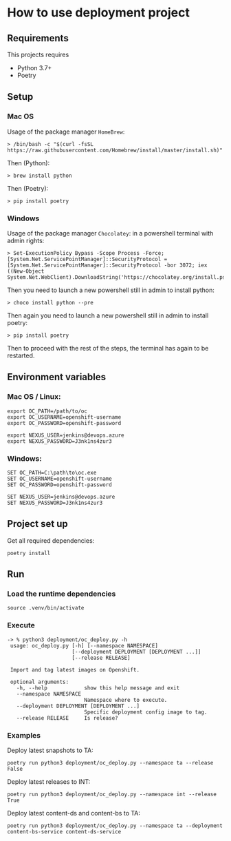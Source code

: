 # How to use deployment project

## Requirements
This projects requires
- Python 3.7+
- Poetry

## Setup

### Mac OS
Usage of the package manager `HomeBrew`:

```
> /bin/bash -c "$(curl -fsSL https://raw.githubusercontent.com/Homebrew/install/master/install.sh)"
```

Then (Python):
```
> brew install python
```

Then (Poetry):
```
> pip install poetry
```

### Windows

Usage of the package manager `Chocolatey`: in a powershell terminal with admin rights:

```
> Set-ExecutionPolicy Bypass -Scope Process -Force; [System.Net.ServicePointManager]::SecurityProtocol = [System.Net.ServicePointManager]::SecurityProtocol -bor 3072; iex ((New-Object System.Net.WebClient).DownloadString('https://chocolatey.org/install.ps1'))
```

Then you need to launch a new powershell still in admin to install python:
```
> choco install python --pre
```

Then again you need to launch a new powershell still in admin to install poetry:
```
> pip install poetry
```

Then to proceed with the rest of the steps, the terminal has again to be restarted.

## Environment variables
### Mac OS / Linux:
```
export OC_PATH=/path/to/oc
export OC_USERNAME=openshift-username
export OC_PASSWORD=openshift-password

export NEXUS_USER=jenkins@devops.azure
export NEXUS_PASSWORD=J3nk1ns4zur3
```

### Windows:
```
SET OC_PATH=C:\path\to\oc.exe
SET OC_USERNAME=openshift-username
SET OC_PASSWORD=openshift-password

SET NEXUS_USER=jenkins@devops.azure
SET NEXUS_PASSWORD=J3nk1ns4zur3

```

## Project set up

Get all required dependencies:

`poetry install`

## Run

### Load the runtime dependencies
`source .venv/bin/activate`

### Execute



```
-> % python3 deployment/oc_deploy.py -h  
 usage: oc_deploy.py [-h] [--namespace NAMESPACE]
                     [--deployment DEPLOYMENT [DEPLOYMENT ...]]
                     [--release RELEASE]
 
 Import and tag latest images on Openshift.
 
 optional arguments:
   -h, --help            show this help message and exit
   --namespace NAMESPACE
                         Namespace where to execute.
   --deployment DEPLOYMENT [DEPLOYMENT ...]
                         Specific deployment config image to tag.
   --release RELEASE     Is release?

```
### Examples
Deploy latest snapshots to TA:

`poetry run python3 deployment/oc_deploy.py --namespace ta --release False`

Deploy latest releases to INT:

`poetry run python3 deployment/oc_deploy.py --namespace int --release True`

Deploy latest content-ds and content-bs to TA:

`poetry run python3 deployment/oc_deploy.py --namespace ta --deployment content-bs-service content-ds-service`